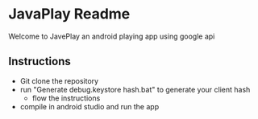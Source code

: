 # JavaPlay Readme
Welcome to JavePlay an android playing app using google api

## Instructions
  - Git clone the repository
  - run "Generate debug.keystore hash.bat" to generate your client hash
    - flow the instructions
  - compile in android studio and run the app
